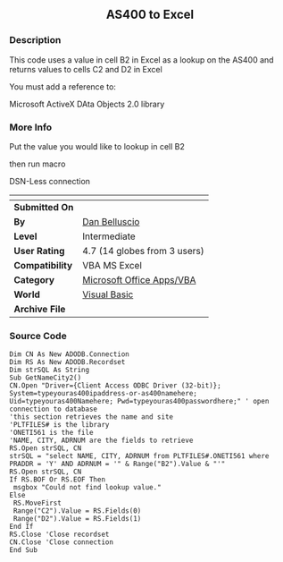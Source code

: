 ﻿<div align="center">

## AS400 to Excel


</div>

### Description

This code uses a value in cell B2 in Excel as a lookup on the AS400 and returns values to cells C2 and D2 in Excel

You must add a reference to:

Microsoft ActiveX DAta Objects 2.0 library
 
### More Info
 
Put the value you would like to lookup in cell B2

then run macro

DSN-Less connection


<span>             |<span>
---                |---
**Submitted On**   |
**By**             |[Dan Belluscio](https://github.com/Planet-Source-Code/PSCIndex/blob/master/ByAuthor/dan-belluscio.md)
**Level**          |Intermediate
**User Rating**    |4.7 (14 globes from 3 users)
**Compatibility**  |VBA MS Excel
**Category**       |[Microsoft Office Apps/VBA](https://github.com/Planet-Source-Code/PSCIndex/blob/master/ByCategory/microsoft-office-apps-vba__1-42.md)
**World**          |[Visual Basic](https://github.com/Planet-Source-Code/PSCIndex/blob/master/ByWorld/visual-basic.md)
**Archive File**   |[](https://github.com/Planet-Source-Code/dan-belluscio-as400-to-excel__1-26024/archive/master.zip)





### Source Code

```
Dim CN As New ADODB.Connection
Dim RS As New ADODB.Recordset
Dim strSQL As String
Sub GetNameCity2()
CN.Open "Driver={Client Access ODBC Driver (32-bit)}; System=typeyouras400ipaddress-or-as400namehere; Uid=typeyouras400Namehere; Pwd=typeyouras400passwordhere;" ' open connection to database
'this section retrieves the name and site
'PLTFILES# is the library
'ONETI561 is the file
'NAME, CITY, ADRNUM are the fields to retrieve
RS.Open strSQL, CN
strSQL = "select NAME, CITY, ADRNUM from PLTFILES#.ONETI561 where PRADDR = 'Y' AND ADRNUM = '" & Range("B2").Value & "'"
RS.Open strSQL, CN
If RS.BOF Or RS.EOF Then
 msgbox "Could not find lookup value."
Else
 RS.MoveFirst
 Range("C2").Value = RS.Fields(0)
 Range("D2").Value = RS.Fields(1)
End If
RS.Close 'Close recordset
CN.Close 'Close connection
End Sub
```

